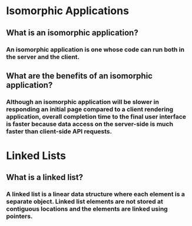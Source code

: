 # Isomorphic Applications
## What is an isomorphic application?
### An isomorphic application is one whose code can run both in the server and the client.

## What are the benefits of an isomorphic application?
### Although an isomorphic application will be slower in responding an initial page compared to a client rendering application, overall completion time to the final user interface is faster because data access on the server-side is much faster than client-side API requests.

# Linked Lists
## What is a linked list?
### A linked list is a linear data structure where each element is a separate object. Linked list elements are not stored at contiguous locations and the elements are linked using pointers.